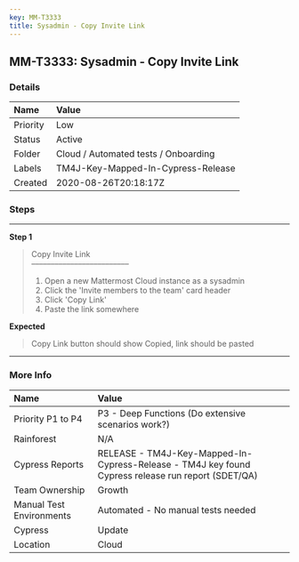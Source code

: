 ```yaml
---
key: MM-T3333
title: Sysadmin - Copy Invite Link
---
```


## MM-T3333: Sysadmin - Copy Invite Link

### Details

| Name     | Value                                |
| :------- | :----------------------------------- |
| Priority | Low                                  |
| Status   | Active                               |
| Folder   | Cloud / Automated tests / Onboarding |
| Labels   | TM4J-Key-Mapped-In-Cypress-Release   |
| Created  | 2020-08-26T20:18:17Z                 |

### Steps

<hr/>

**Step 1**

> <article>Copy Invite Link<br>–––––––––––––––––––––––––<ol><li>Open a new Mattermost Cloud instance as a sysadmin</li><li>Click the 'Invite members to the team' card header</li><li>Click 'Copy Link'</li><li>Paste the link somewhere</li></ol></article>

**Expected**

> <article>Copy Link button should show Copied, link should be pasted</article>

<hr/>

### More Info

| Name                     | Value                                                                                              |
| :----------------------- | :------------------------------------------------------------------------------------------------- |
| Priority P1 to P4        | P3 - Deep Functions (Do extensive scenarios work?)                                                 |
| Rainforest               | N/A                                                                                                |
| Cypress Reports          | RELEASE - TM4J-Key-Mapped-In-Cypress-Release - TM4J key found Cypress release run report (SDET/QA) |
| Team Ownership           | Growth                                                                                             |
| Manual Test Environments | Automated - No manual tests needed                                                                 |
| Cypress                  | Update                                                                                             |
| Location                 | Cloud                                                                                              |
